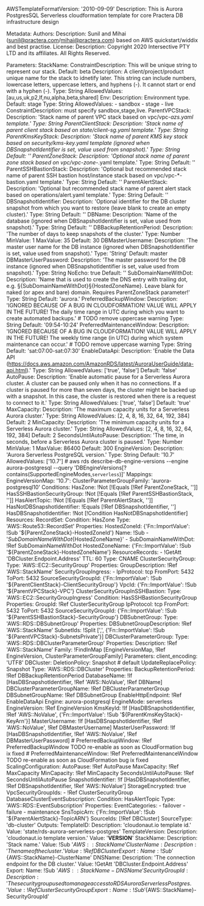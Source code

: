 
AWSTemplateFormatVersion: '2010-09-09'
Description: This is Aurora PostgresSQL Serverless cloudformation template for core Practera DB infrastructure
  design

Metadata:
  Authors:
    Description: Sunil and Mihai (sunil@practera.com/mihai@practera.com) based on
      AWS quickstart/widdix and best practise.
  License:
    Description: Copyright 2020 Intersective PTY LTD and its affiliates. All Rights
      Reserved.

Parameters:
  StackName:
    ConstraintDescription: This will be unique string to represent our stack.
    Default: beta
    Description: A client/project/product unique name for the stack to idnetify later.
      This string can include numbers, lowercase letters, uppercase letters, and hyphens
      (-). It cannot start or end with a hyphen (-).
    Type: String
    AllowedValues: [au,us,uk,p2,lf,nu,alpha,beta,shared]
  Env:
    Description: Environment type.
    Default: stage
    Type: String
    AllowedValues:
      - sandbox
      - stage
      - live
    ConstraintDescription: must specify sandbox,stage,live.
  ParentVPCStack:
    Description: 'Stack name of parent VPC stack based on vpc/vpc-*azs.yaml template.'
    Type: String
  ParentClientStack:
    Description: 'Stack name of parent client stack based on state/client-sg.yaml template.'
    Type: String
  ParentKmsKeyStack:
    Description: 'Stack name of parent KMS key stack based on security/kms-key.yaml template (ignored when DBSnapshotIdentifier is set, value used from snapshot).'
    Type: String
    Default: ''
  ParentZoneStack:
    Description: 'Optional stack name of parent zone stack based on vpc/vpc-zone-*.yaml template.'
    Type: String
    Default: ''
  ParentSSHBastionStack:
    Description: 'Optional but recommended stack name of parent SSH bastion host/instance stack based on vpc/vpc-*-bastion.yaml template.'
    Type: String
    Default: ''
  ParentAlertStack:
    Description: 'Optional but recommended stack name of parent alert stack based on operations/alert.yaml template.'
    Type: String
    Default: ''
  DBSnapshotIdentifier:
    Description: 'Optional identifier for the DB cluster snapshot from which you want to restore (leave blank to create an empty cluster).'
    Type: String
    Default: ''
  DBName:
    Description: 'Name of the database (ignored when DBSnapshotIdentifier is set, value used from snapshot).'
    Type: String
    Default: ''
  DBBackupRetentionPeriod:
    Description: 'The number of days to keep snapshots of the cluster.'
    Type: Number
    MinValue: 1
    MaxValue: 35
    Default: 30
  DBMasterUsername:
    Description: 'The master user name for the DB instance (ignored when DBSnapshotIdentifier is set, value used from snapshot).'
    Type: 'String'
    Default: master
  DBMasterUserPassword:
    Description: 'The master password for the DB instance (ignored when DBSnapshotIdentifier is set, value used from snapshot).'
    Type: String
    NoEcho: true
    Default: ''
  SubDomainNameWithDot:
    Description: 'Name that is used to create the DNS entry with trailing dot, e.g. §{SubDomainNameWithDot}§{HostedZoneName}. Leave blank for naked (or apex and bare) domain. Requires ParentZoneStack parameter!'
    Type: String
    Default: 'aurora.'
  PreferredBackupWindow:
    Description: 'IGNORED BECAUSE OF A BUG IN CLOUDFORMATION! VALUE WILL APPLY IN THE FUTURE! The daily time range in UTC during which you want to create automated backups.' # TODO remove uppercase warning
    Type: String
    Default: '09:54-10:24'
  PreferredMaintenanceWindow:
    Description: 'IGNORED BECAUSE OF A BUG IN CLOUDFORMATION! VALUE WILL APPLY IN THE FUTURE! The weekly time range (in UTC) during which system maintenance can occur.' # TODO remove uppercase warning
    Type: String
    Default: 'sat:07:00-sat:07:30'
  EnableDataApi:
    Description: 'Enable the Data API (https://docs.aws.amazon.com/AmazonRDS/latest/AuroraUserGuide/data-api.html).'
    Type: String
    AllowedValues: ['true', 'false']
    Default: 'false'
  AutoPause:
    Description: 'Enable automatic pause for a Serverless Aurora cluster. A cluster can be paused only when it has no connections. If a cluster is paused for more than seven days, the cluster might be backed up with a snapshot. In this case, the cluster is restored when there is a request to connect to it.'
    Type: String
    AllowedValues: ['true', 'false']
    Default: 'true'
  MaxCapacity:
    Description: 'The maximum capacity units for a Serverless Aurora cluster.'
    Type: String
    AllowedValues: [2, 4, 8, 16, 32, 64, 192, 384]
    Default: 2
  MinCapacity:
    Description: 'The minimum capacity units for a Serverless Aurora cluster.'
    Type: String
    AllowedValues: [2, 4, 8, 16, 32, 64, 192, 384]
    Default: 2
  SecondsUntilAutoPause:
    Description: 'The time, in seconds, before a Serverless Aurora cluster is paused.'
    Type: Number
    MinValue: 1
    MaxValue: 86400
    Default: 300
  EngineVersion:
    Description: 'Aurora Serverless PostgreSQL version.'
    Type: String
    Default: '10.7'
    AllowedValues: ['10.7'] # aws rds describe-db-engine-versions --engine aurora-postgresql --query 'DBEngineVersions[?contains(SupportedEngineModes,`serverless`)]'
Mappings:
  EngineVersionMap:
    '10.7':
      ClusterParameterGroupFamily: 'aurora-postgresql10'
Conditions:
  HasZone: !Not [!Equals [!Ref ParentZoneStack, '']]
  HasSSHBastionSecurityGroup: !Not [!Equals [!Ref ParentSSHBastionStack, '']]
  HasAlertTopic: !Not [!Equals [!Ref ParentAlertStack, '']]
  HasNotDBSnapshotIdentifier: !Equals [!Ref DBSnapshotIdentifier, '']
  HasDBSnapshotIdentifier: !Not [!Condition HasNotDBSnapshotIdentifier]
Resources:
  RecordSet:
    Condition: HasZone
    Type: 'AWS::Route53::RecordSet'
    Properties:
      HostedZoneId: {'Fn::ImportValue': !Sub '${ParentZoneStack}-HostedZoneId'}
      Name: !Sub
      - '${SubDomainNameWithDot}${HostedZoneName}'
      - SubDomainNameWithDot: !Ref SubDomainNameWithDot
        HostedZoneName: {'Fn::ImportValue': !Sub '${ParentZoneStack}-HostedZoneName'}
      ResourceRecords:
      - !GetAtt 'DBCluster.Endpoint.Address'
      TTL: 60
      Type: CNAME
  ClusterSecurityGroup:
    Type: 'AWS::EC2::SecurityGroup'
    Properties:
      GroupDescription: !Ref 'AWS::StackName'
      SecurityGroupIngress:
      - IpProtocol: tcp
        FromPort: 5432
        ToPort: 5432
        SourceSecurityGroupId: {'Fn::ImportValue': !Sub '${ParentClientStack}-ClientSecurityGroup'}
      VpcId: {'Fn::ImportValue': !Sub '${ParentVPCStack}-VPC'}
  ClusterSecurityGroupInSSHBastion:
    Type: 'AWS::EC2::SecurityGroupIngress'
    Condition: HasSSHBastionSecurityGroup
    Properties:
      GroupId: !Ref ClusterSecurityGroup
      IpProtocol: tcp
      FromPort: 5432
      ToPort: 5432
      SourceSecurityGroupId: {'Fn::ImportValue': !Sub '${ParentSSHBastionStack}-SecurityGroup'}
  DBSubnetGroup:
    Type: 'AWS::RDS::DBSubnetGroup'
    Properties:
      DBSubnetGroupDescription: !Ref 'AWS::StackName'
      SubnetIds: !Split [',', {'Fn::ImportValue': !Sub '${ParentVPCStack}-SubnetsPrivate'}]
  DBClusterParameterGroup:
    Type: 'AWS::RDS::DBClusterParameterGroup'
    Properties:
      Description: !Ref 'AWS::StackName'
      Family: !FindInMap [EngineVersionMap, !Ref EngineVersion, ClusterParameterGroupFamily]
      Parameters:
        client_encoding: 'UTF8'
  DBCluster:
    DeletionPolicy: Snapshot # default
    UpdateReplacePolicy: Snapshot
    Type: 'AWS::RDS::DBCluster'
    Properties:
      BackupRetentionPeriod: !Ref DBBackupRetentionPeriod
      DatabaseName: !If [HasDBSnapshotIdentifier, !Ref 'AWS::NoValue', !Ref DBName]
      DBClusterParameterGroupName: !Ref DBClusterParameterGroup
      DBSubnetGroupName: !Ref DBSubnetGroup
      EnableHttpEndpoint: !Ref EnableDataApi
      Engine: aurora-postgresql
      EngineMode: serverless
      EngineVersion: !Ref EngineVersion
      KmsKeyId: !If [HasDBSnapshotIdentifier, !Ref 'AWS::NoValue', {'Fn::ImportValue': !Sub '${ParentKmsKeyStack}-KeyArn'}]
      MasterUsername: !If [HasDBSnapshotIdentifier, !Ref 'AWS::NoValue', !Ref DBMasterUsername]
      MasterUserPassword: !If [HasDBSnapshotIdentifier, !Ref 'AWS::NoValue', !Ref DBMasterUserPassword]
      # PreferredBackupWindow: !Ref PreferredBackupWindow TODO re-enable as soon as CloudFormation bug ix fixed
      # PreferredMaintenanceWindow: !Ref PreferredMaintenanceWindow TODO re-enable as soon as CloudFormation bug ix fixed
      ScalingConfiguration:
        AutoPause: !Ref AutoPause
        MaxCapacity: !Ref MaxCapacity
        MinCapacity: !Ref MinCapacity
        SecondsUntilAutoPause: !Ref SecondsUntilAutoPause
      SnapshotIdentifier: !If [HasDBSnapshotIdentifier, !Ref DBSnapshotIdentifier, !Ref 'AWS::NoValue']
      StorageEncrypted: true
      VpcSecurityGroupIds:
      - !Ref ClusterSecurityGroup
  DatabaseClusterEventSubscription:
    Condition: HasAlertTopic
    Type: 'AWS::RDS::EventSubscription'
    Properties:
      EventCategories:
      - failover
      - failure
      - maintenance
      SnsTopicArn: {'Fn::ImportValue': !Sub '${ParentAlertStack}-TopicARN'}
      SourceIds: [!Ref DBCluster]
      SourceType: 'db-cluster'
Outputs:
  TemplateID:
    Description: 'cloudonaut.io template id.'
    Value: 'state/rds-aurora-serverless-postgres'
  TemplateVersion:
    Description: 'cloudonaut.io template version.'
    Value: '__VERSION__'
  StackName:
    Description: 'Stack name.'
    Value: !Sub '${AWS::StackName}'
  ClusterName:
    Description: 'The name of the cluster.'
    Value: !Ref DBCluster
    Export:
      Name: !Sub '${AWS::StackName}-ClusterName'
  DNSName:
    Description: 'The connection endpoint for the DB cluster.'
    Value: !GetAtt 'DBCluster.Endpoint.Address'
    Export:
      Name: !Sub '${AWS::StackName}-DNSName'
  SecurityGroupId:
    Description: 'The security group used to manage access to RDS Aurora Serverless Postgres.'
    Value: !Ref ClusterSecurityGroup
    Export:
      Name: !Sub '${AWS::StackName}-SecurityGroupId'